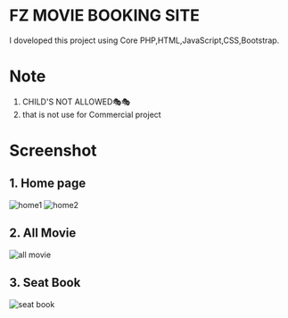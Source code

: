 # FZ MOVIE BOOKING SITE
I doveloped this project using Core PHP,HTML,JavaScript,CSS,Bootstrap.

# Note
1. CHILD'S NOT ALLOWED🎭🎭
2. that is not use for Commercial project

# Screenshot

## 1. Home page ##
![home1](https://user-images.githubusercontent.com/104883953/167261156-947f1206-6d2f-48c5-b3ba-319ff50b2e95.jpg)
![home2](https://user-images.githubusercontent.com/104883953/167261156-947f1206-6d2f-48c5-b3ba-319ff50b2e95.jpg)

## 2. All Movie ##
![all movie](https://user-images.githubusercontent.com/104883953/167261026-0c6d020e-7963-4e33-85e9-97b2b118d2e6.jpg)

## 3. Seat Book ##
![seat book](https://i.imgur.com/n8gCm8Z.jpg)

